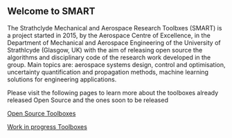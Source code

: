 ## Welcome to SMART

The Strathclyde Mechanical and Aerospace Research Toolbxes (SMART) is a project started in 2015, by the Aerospace Centre of Excellence, in the Department of Mechanical and Aerospace Engineering of the University of Strathlcyde (Glasgow, UK) with the aim of releasing open source the algorithms and disciplinary code of the research work developed in the group. Main topics are: aerospace systems design, control and optimisation, uncertainty quantification and propagation methods, machine learning solutions for engineering applications.

Please visit the following pages to learn more about the toolboxes already released Open Source and the ones soon to be released

[Open Source Toolboxes](ostoolboxes.md)

[Work in progress Toolboxes](tobetoolboxes.md)
